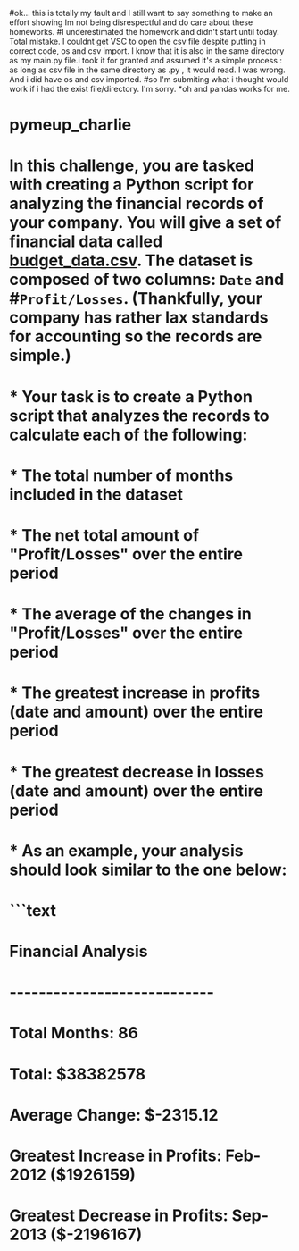 #ok... this is totally my fault and I still want to say something to make an effort showing Im not being disrespectful and do care about these homeworks.
#I underestimated the homework and didn't start until today. Total mistake. I couldnt get VSC to open the csv file despite putting in correct code, os and csv import. I know that it is also in the same directory as my main.py file.i took it for granted and assumed it's a simple process : as long as csv file in the same directory as .py , it would read. I was wrong.  And i did have os and csv imported. 
#so I'm submiting what i thought would work if i had the exist file/directory. I'm sorry. *oh and pandas works for me. 
# pymeup_charlie
# In this challenge, you are tasked with creating a Python script for analyzing the financial records of your company. You will give a set of financial data called [budget_data.csv](PyBank/Resources/budget_data.csv). The dataset is composed of two columns: `Date` and #`Profit/Losses`. (Thankfully, your company has rather lax standards for accounting so the records are simple.)

# * Your task is to create a Python script that analyzes the records to calculate each of the following:

 # * The total number of months included in the dataset

 # * The net total amount of "Profit/Losses" over the entire period

  # * The average of the changes in "Profit/Losses" over the entire period

  # * The greatest increase in profits (date and amount) over the entire period

  # * The greatest decrease in losses (date and amount) over the entire period

# * As an example, your analysis should look similar to the one below:

#   ```text
#  Financial Analysis
#  ----------------------------
#  Total Months: 86
#  Total: $38382578
#  Average  Change: $-2315.12
# Greatest Increase in Profits: Feb-2012 ($1926159)
# Greatest Decrease in Profits: Sep-2013 ($-2196167)
  
